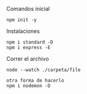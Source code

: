 
Comandos inicial
```
npm init -y
```

Instalaciones
```
npm i standard -D
npm i express -E
```

Correr el archivo
```
node --watch ./carpeta/file

otra forma de hacerlo
npm i nodemon -D
```
